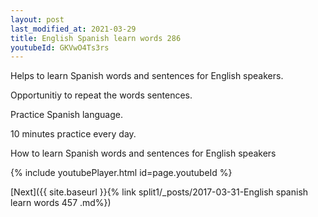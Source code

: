 ```yaml
---
layout: post
last_modified_at: 2021-03-29
title: English Spanish learn words 286 
youtubeId: GKVwO4Ts3rs
---
```

 
 
Helps to learn Spanish words and sentences for English speakers.

Opportunitiy to repeat the words sentences. 

Practice Spanish language. 
 
10 minutes practice every day. 
 
How to learn Spanish words and sentences for English speakers 
 
{% include youtubePlayer.html id=page.youtubeId %}
 
 
[Next]({{ site.baseurl }}{% link  split1/_posts/2017-03-31-English spanish learn words 457 .md%})
 

